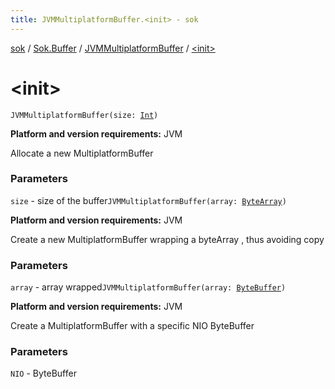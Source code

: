 ```yaml
---
title: JVMMultiplatformBuffer.<init> - sok
---
```


[sok](../../index.html) / [Sok.Buffer](../index.html) / [JVMMultiplatformBuffer](index.html) / [&lt;init&gt;](./-init-.html)

# &lt;init&gt;

`JVMMultiplatformBuffer(size: `[`Int`](https://kotlinlang.org/api/latest/jvm/stdlib/kotlin/-int/index.html)`)`

**Platform and version requirements:** JVM

Allocate a new MultiplatformBuffer

### Parameters

`size` - size of the buffer`JVMMultiplatformBuffer(array: `[`ByteArray`](https://kotlinlang.org/api/latest/jvm/stdlib/kotlin/-byte-array/index.html)`)`

**Platform and version requirements:** JVM

Create a new MultiplatformBuffer wrapping a byteArray , thus avoiding copy

### Parameters

`array` - array wrapped`JVMMultiplatformBuffer(array: `[`ByteBuffer`](http://docs.oracle.com/javase/6/docs/api/java/nio/ByteBuffer.html)`)`

**Platform and version requirements:** JVM

Create a MultiplatformBuffer with a specific NIO ByteBuffer

### Parameters

`NIO` - ByteBuffer